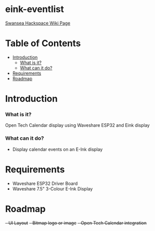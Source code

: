# eink-eventlist
[Swansea Hackspace Wiki Page](https://swansea.hackspace.org.uk/Projects/EventList)

# Table of Contents

- [Introduction](https://github.com/pe5er/eink-eventlist/#introduction)
	- [What is it?](https://github.com/pe5er/eink-eventlist/#what-is-it)
	- [What can it do?](https://github.com/pe5er/eink-eventlist/#what-can-it-do)
- [Requirements](https://github.com/pe5er/eink-eventlist/#requirements)
- [Roadmap](https://github.com/pe5er/eink-eventlist/#roadmap)

# Introduction

### What is it?
Open Tech Calendar display using Waveshare ESP32 and Eink display

### What can it do?
- Display calendar events on an E-Ink display

# Requirements
- Waveshare ESP32 Driver Board
- Waveshare 7.5" 3-Colour E-Ink Display

# Roadmap
~~- UI Layout~~
~~- Bitmap logo or image~~
~~- Open Tech Calendar integration~~
